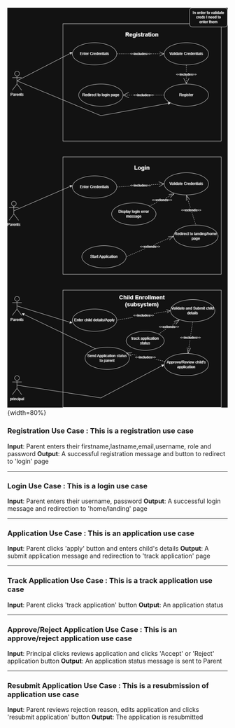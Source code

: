 ![Result](images/IFM_demo.drawio.png){width=80%}

### Registration Use Case : This is a registration use case

**Input**: Parent enters their firstname,lastname,email,username, role and password
**Output**: A successful registration message and button to redirect to 'login' page

---

### Login Use Case : This is a login use case

**Input**: Parent enters their username, password
**Output**: A successful login message and redirection to 'home/landing' page

---

### Application Use Case : This is an application use case

**Input**: Parent clicks 'apply' button and enters child's details
**Output**: A submit application message and redirection to 'track application' page

---

### Track Application Use Case : This is a track application use case

**Input**: Parent clicks 'track application' button
**Output**: An application status

---

### Approve/Reject Application Use Case : This is an approve/reject application use case

**Input**: Principal clicks reviews application and clicks 'Accept' or 'Reject' application button
**Output**: An application status message is sent to Parent

---

### Resubmit Application Use Case : This is a resubmission of application use case

**Input**: Parent reviews rejection reason, edits application and clicks 'resubmit application' button
**Output**: The application is resubmitted
